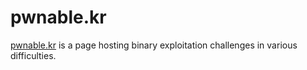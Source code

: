 # pwnable.kr

[pwnable.kr](http://pwnable.kr) is a page hosting binary exploitation challenges in various difficulties.